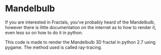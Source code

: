 # Mandelbulb
If you are interested in Fractals, you've probably heard of the Mandelbulb, however there is little documentation on 
the internet as to how to render it, even less so on how to do it in python. 

This code is made to render the Mandelbulb 3D fractal in python 2.7 using pygame. The method used is called ray-tracing.

